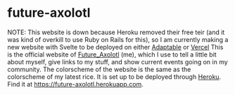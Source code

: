 # future-axolotl

NOTE: This website is down because Heroku removed their free teir (and it was kind of overkill to use Ruby on Rails for this), so I am currently making a new website with Svelte to be deployed on either [Adaptable](https://adaptable.io) or [Vercel](https://vercel.com/)
This is the official website of [Future_Axolotl](https://www.youtube.com/channel/UCJM-5SCaGBNwXAH7Mw7r8VQ) (me), which I use to tell a little bit about myself, give links to my stuff, and show current events going on in my community. The colorscheme of the website is the same as the colorscheme of my latest rice. It is set up to be deployed through [Heroku](https://www.heroku.com/). Find it at https://future-axolotl.herokuapp.com. 
